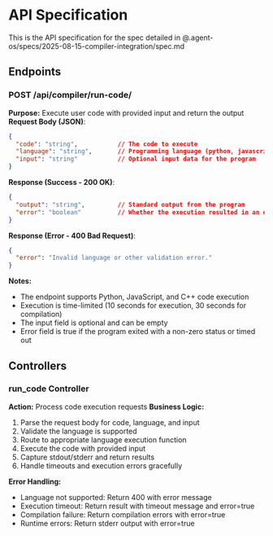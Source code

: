 # API Specification

This is the API specification for the spec detailed in @.agent-os/specs/2025-08-15-compiler-integration/spec.md

## Endpoints

### POST /api/compiler/run-code/

**Purpose:** Execute user code with provided input and return the output
**Request Body (JSON)**:
```json
{
  "code": "string",           // The code to execute
  "language": "string",       // Programming language (python, javascript, cpp)
  "input": "string"           // Optional input data for the program
}
```

**Response (Success - 200 OK)**:
```json
{
  "output": "string",         // Standard output from the program
  "error": "boolean"          // Whether the execution resulted in an error
}
```

**Response (Error - 400 Bad Request)**:
```json
{
  "error": "Invalid language or other validation error."
}
```

**Notes:** 
- The endpoint supports Python, JavaScript, and C++ code execution
- Execution is time-limited (10 seconds for execution, 30 seconds for compilation)
- The input field is optional and can be empty
- Error field is true if the program exited with a non-zero status or timed out

## Controllers

### run_code Controller

**Action:** Process code execution requests
**Business Logic:**
1. Parse the request body for code, language, and input
2. Validate the language is supported
3. Route to appropriate language execution function
4. Execute the code with provided input
5. Capture stdout/stderr and return results
6. Handle timeouts and execution errors gracefully

**Error Handling:**
- Language not supported: Return 400 with error message
- Execution timeout: Return result with timeout message and error=true
- Compilation failure: Return compilation errors with error=true
- Runtime errors: Return stderr output with error=true